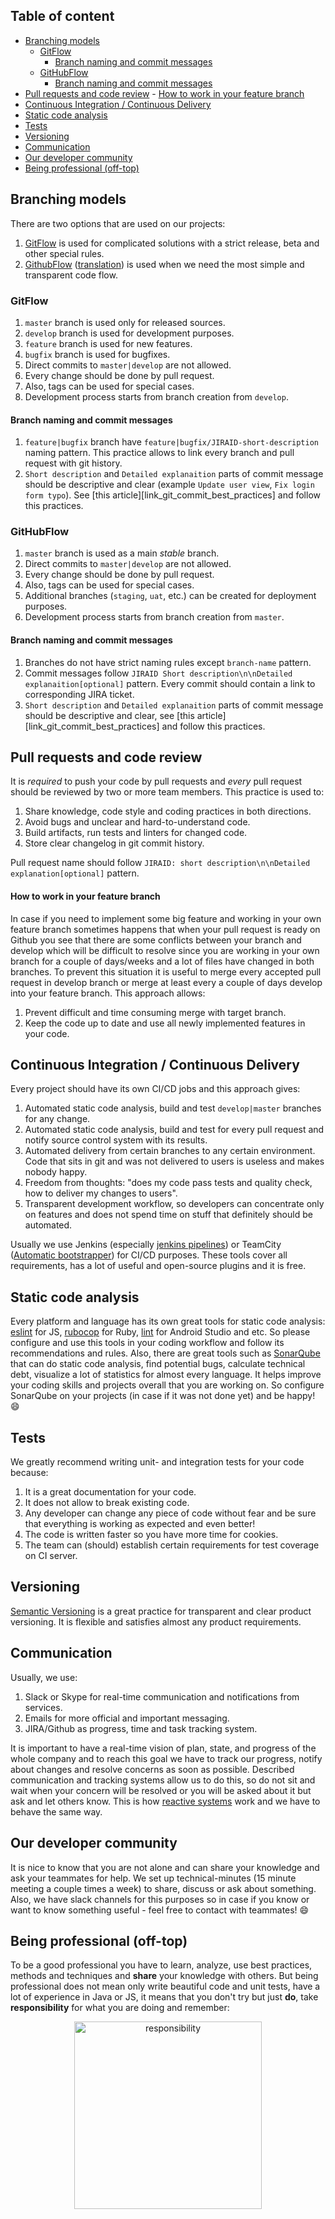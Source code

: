 ## Table of content
<!-- MarkdownTOC autolink="true" bracket="round" depth="3" -->

- [Branching models](#branching-models)
	- [GitFlow](#gitflow)
		- [Branch naming and commit messages](#branch-naming-and-commit-messages)
	- [GitHubFlow](#githubflow)
		- [Branch naming and commit messages](#branch-naming-and-commit-messages-1)
- [Pull requests and code review](#pull-requests-and-code-review)
		- [How to work in your feature branch](#how-to-work-in-your-feature-branch)
- [Continuous Integration / Continuous Delivery](#continuous-integration--continuous-delivery)
- [Static code analysis](#static-code-analysis)
- [Tests](#tests)
- [Versioning](#versioning)
- [Communication](#communication)
- [Our developer community](#our-developer-community)
- [Being professional \(off-top\)](#being-professional-off-top)

<!-- /MarkdownTOC -->

## Branching models
There are two options that are used on our projects:
1. [GitFlow][link_gitflow] is used for complicated solutions with a strict release, beta and other special rules.
2. [GithubFlow][link_githubflow] ([translation][link_githubflow_ru]) is used when we need the most simple and transparent code flow.

### GitFlow
1. `master` branch is used only for released sources.
2. `develop` branch is used for development purposes.
3. `feature` branch is used for new features.
4. `bugfix` branch is used for bugfixes.
5. Direct commits to `master|develop` are not allowed.
6. Every change should be done by pull request.
7. Also, tags can be used for special cases.
8. Development process starts from branch creation from `develop`.

#### Branch naming and commit messages
1. `feature|bugfix` branch have `feature|bugfix/JIRAID-short-description` naming pattern. This practice allows to link every branch and pull request with git history.
2. `Short description` and `Detailed explanaition` parts of commit message should be descriptive and clear (example `Update user view`, `Fix login form typo`). See [this article][link_git_commit_best_practices] and follow this practices.

### GitHubFlow
1. `master` branch is used as a main *stable* branch.
2. Direct commits to `master|develop` are not allowed.
3. Every change should be done by pull request.
4. Also, tags can be used for special cases.
5. Additional branches (`staging`, `uat`, etc.) can be created for deployment purposes.
6. Development process starts from branch creation from `master`.

#### Branch naming and commit messages
1. Branches do not have strict naming rules except `branch-name` pattern.
2. Commit messages follow `JIRAID Short description\n\nDetailed explanaition[optional]` pattern. Every commit should contain a link to corresponding JIRA ticket.
3. `Short description` and `Detailed explanaition` parts of commit message should be descriptive and clear, see [this article][link_git_commit_best_practices] and follow this practices.

## Pull requests and code review
It is *required* to push your code by pull requests and *every* pull request should be reviewed by two or more team members. This practice is used to:

1. Share knowledge, code style and coding practices in both directions.
2. Avoid bugs and unclear and hard-to-understand code.
3. Build artifacts, run tests and linters for changed code.
4. Store clear changelog in git commit history.

Pull request name should follow `JIRAID: short description\n\nDetailed explanation[optional]` pattern.

#### How to work in your feature branch
In case if you need to implement some big feature and working in your own feature branch sometimes happens that when your pull request is ready on Github you see that there are some conflicts between your branch and develop which will be difficult to resolve since you are working in your own branch for a couple of days/weeks and a lot of files have changed in both branches. To prevent this situation it is useful to merge every accepted pull request in develop branch or merge at least every a couple of days develop into your feature branch. This approach allows:

1. Prevent difficult and time consuming merge with target branch.
2. Keep the code up to date and use all newly implemented features in your code.

## Continuous Integration / Continuous Delivery
Every project should have its own CI/CD jobs and this approach gives:

1. Automated static code analysis, build and test `develop|master` branches for any change.
2. Automated static code analysis, build and test for every pull request and notify source control system with its results.
3. Automated delivery from certain branches to any certain environment. Code that sits in git and was not delivered to users is useless and makes nobody happy.
4. Freedom from thoughts: "does my code pass tests and quality check, how to deliver my changes to users".
5. Transparent development workflow, so developers can concentrate only on features and does not spend time on stuff that definitely should be automated.

Usually we use Jenkins (especially [jenkins pipelines][link_jenkins_pipeline]) or TeamCity ([Automatic bootstrapper][link_teamcity]) for CI/CD purposes. These tools cover all requirements, has a lot of useful and open-source plugins and it is free.

## Static code analysis
Every platform and language has its own great tools for static code analysis: [eslint][link_eslint] for JS, [rubocop][link_rubocop] for Ruby, [lint][link_android_lint] for Android Studio and etc. So please configure and use this tools in your coding workflow and follow its recommendations and rules.
Also, there are great tools such as [SonarQube][link_sonarcube] that can do static code analysis, find potential bugs, calculate technical debt, visualize a lot of statistics for almost every language. It helps improve your coding skills and projects overall that you are working on. So configure SonarQube on your projects (in case if it was not done yet) and be happy! :smile:

## Tests
We greatly recommend writing unit- and integration tests for your code because:
1. It is a great documentation for your code.
2. It does not allow to break existing code.
3. Any developer can change any piece of code without fear and be sure that everything is working as expected and even better!
4. The code is written faster so you have more time for cookies.
5. The team can (should) establish certain requirements for test coverage on CI server.

## Versioning
[Semantic Versioning][link_semversioning] is a great practice for transparent and clear product versioning. It is flexible and satisfies almost any product requirements.

## Communication
Usually, we use:
1. Slack or Skype for real-time communication and notifications from services.
2. Emails for more official and important messaging.
3. JIRA/Github as progress, time and task tracking system.

It is important to have a real-time vision of plan, state, and progress of the whole company and to reach this goal we have to track our progress, notify about changes and resolve concerns as soon as possible. Described communication and tracking systems allow us to do this, so do not sit and wait when your concern will be resolved or you will be asked about it but ask and let others know. This is how [reactive systems][link_reactive_systems] work and we have to behave the same way.

## Our developer community
It is nice to know that you are not alone and can share your knowledge and ask your teammates for help. We set up technical-minutes (15 minute meeting a couple times a week) to share, discuss or ask about something. Also, we have slack channels for this purposes so in case if you know or want to know something useful - feel free to contact with teammates! :smile:

## Being professional (off-top)
To be a good professional you have to learn, analyze, use best practices, methods and techniques and **share** your knowledge with others. But being professional does not mean only write beautiful code and unit tests, have a lot of experience in Java or JS, it means that you don't try but just **do**, take **responsibility** for what you are doing and remember:

<p align="center">
  <img src="http://i3.kym-cdn.com/photos/images/facebook/000/933/845/c3a.jpg" alt="responsibility" width="300"/>
</p>

[link_gitflow]: http://nvie.com/posts/a-successful-git-branching-model/
[link_githubflow]: https://lucamezzalira.com/2014/03/10/git-flow-vs-github-flow/
[link_githubflow_ru]: https://habrahabr.ru/post/189046/
[link_jenkins_pipeline]: https://jenkins.io/doc/book/pipeline/
[link_eslint]: http://eslint.org/
[link_rubocop]: https://github.com/bbatsov/rubocop
[link_android_lint]: https://developer.android.com/studio/write/lint.html
[link_semversioning]: http://semver.org/
[link_reactive_systems]: https://gist.github.com/staltz/868e7e9bc2a7b8c1f754
[link_teamcity]: https://git.itransition.com/projects/PROJECTALUDE/repos/teamcity-bootstrap/browse
[link_sonarcube]: https://git.itransition.com/projects/PROJECTALUDE/repos/sonar/browse
